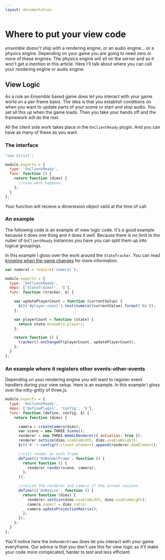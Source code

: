```yaml
---
layout: documentation
---
```

# Where to put your view code

*ensemble* doesn't ship with a rendering engine, or an audio engine... or a physics engine. Depending on your game you are going to need zero or more of these engines. The physics engine will sit on the server and so it won't get a mention in this article. Here I'll talk about where you can call your rendering engine or audio engine.

## View Logic
As a rule an *Ensemble* based game does let you interact with your game world on a per-frame basis. The idea is that you establish conditions on when you want to update parts of your scene or start and stop audio. You set all this up when the game loads. Then you take your hands off and the framework will do the rest.

All the client side work takes place in the `OnClientReady` plugin. And you can have as many of these as you want.

### The interface
~~~javascript
'use strict';

module.exports = {
  type: 'OnClientReady',
  func: function () {
    return function (dims) {
      //view work happens.
    };
  }
};
~~~

Your function will recieve a dimenesion object valid at the time of call.

### An example
The following code is an example of view logic code. It's a good example because it does one thing and it does it well. Because there is no limit to the nuber of `OnClientReady` instances you have you can split them up into logical groupings.

In this example I gloss over the work around the `StateTracker`. You can read [knowing when the game changes](/docs/guides/tracking-state-changes.html) for more information.

~~~javascript
var numeral = require('numeral');

module.exports = {
  type: 'OnClientReady',
  deps: ['StateTracker', '$'],
  func: function (tracker, $) {

    var updatePlayerCount = function (currentValue) {
      $()('#player-count').text(numeral(currentValue).format('0a'));
    };

    var playerCount = function (state) {
      return state.ensemble.players;
    };

    return function () {
      tracker().onChangeOf(playerCount, updatePlayerCount);
    };
  }
};
~~~

### An example where it registers other events-other-events
Depending on your rendering engine you will want to register event handlers during your view setup. Here is an example. In this example I gloss over the nitty-gritty of three.js.

~~~javascript
module.exports = {
  type: 'OnClientReady',
  deps: ['DefinePlugin', 'Config', '$'],
  func: function (define, config, $) {
    return function (dims) {

      camera = createCamera(dims);
      var scene = new THREE.Scene();
      renderer = new THREE.WebGLRenderer({ antialias: true });
      renderer.setSize(dims.usableWidth, dims.usableHeight);
      $()('#' + config().client.element).append(renderer.domElement);

      //call render on each frame
      define()('OnRenderFrame', function () {
        return function () {
          renderer.render(scene, camera);
        };
      });

      //resize the renderer and camera if the screen resizes.
      define()('OnResize', function () {
        return function (dims) {
          renderer.setSize(dims.usableWidth, dims.usableHeight);
          camera.aspect = dims.ratio;
          camera.updateProjectionMatrix();
        };
      });
    };
  }
};
~~~

You'll notice here the `OnRenderFrame` does let you interact with your game everyframe. Our advice is that you don't use this for view logic as it'll make your code more complicated, harder to test and less efficient.